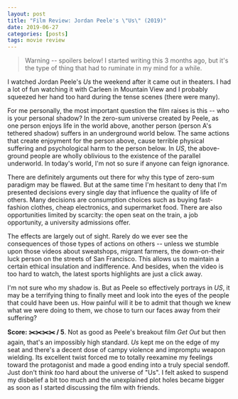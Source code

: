 ```yaml
---
layout: post
title: "Film Review: Jordan Peele's \"Us\" (2019)"
date: 2019-06-27
categories: [posts]
tags: movie review
---
```

> Warning -- spoilers below! I started writing this 3 months ago, but it's the type of thing that had to ruminate in my mind for a while.

I watched Jordan Peele's *Us* the weekend after it came out in theaters. I had a lot of fun watching it with Carleen in Mountain View and I probably squeezed her hand too hard during the tense scenes (there were many).

For me personally, the most important question the film raises is this -- who is your personal shadow? In the zero-sum universe created by Peele, as one person enjoys life in the world above, another person (person A's tethered shadow) suffers in an underground world below. The same actions that create enjoyment for the person above, cause terrible physical suffering and psychological harm to the person below. In *US*, the above-ground people are wholly oblivious to the existence of the parallel underworld. In today's world, I'm not so sure if anyone can feign ignorance. 

There are definitely arguments out there for why this type of zero-sum paradigm may be flawed. But at the same time I'm hesitant to deny that I'm presented decisions every single day that influence the quality of life of others. Many decisions are consumption choices such as buying fast-fashion clothes, cheap electronics, and supermarket food. There are also opportunities limited by scarcity: the open seat on the train, a job opportunity, a university admissions offer. 

The effects are largely out of sight. Rarely do we ever see the consequences of those types of actions on others -- unless we stumble upon those videos about sweatshops, migrant farmers, the down-on-their luck person on the streets of San Francisco. This allows us to maintain a certain ethical insulation and indifference. And besides, when the video is too hard to watch, the latest sports highlights are just a click away. 

I'm not sure who my shadow is. But as Peele so effectively portrays in *US*, it may be a terrifying thing to finally meet and look into the eyes of the people that could have been us. How painful will it be to admit that though we knew what we were doing to them, we chose to turn our faces away from their suffering?

**Score: ✂️✂️✂️✂️ / 5**. Not as good as Peele's breakout film *Get Out* but then again, that's an impossibly high standard. *Us* kept me on the edge of my seat and there's a decent dose of campy violence and impromptu weapon wielding. Its excellent twist forced me to totally reexamine my feelings toward the protagonist and made a good ending into a truly special sendoff. Just don't think *too* hard about the universe of "Us". I felt asked to suspend my disbelief a bit too much and the unexplained plot holes became bigger as soon as I started discussing the film with friends.